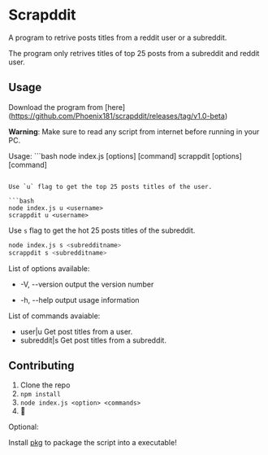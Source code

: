 # Scrapddit

A program to retrive posts titles from a reddit user or a subreddit.

The program only retrives titles of top 25 posts from a subreddit and reddit user.

## Usage

Download the program from [here] (https://github.com/Phoenix181/scrapddit/releases/tag/v1.0-beta)

**Warning**: Make sure to read any script from internet before running in your PC.

Usage: ```bash
node index.js [options] [command]
scrappdit [options] [command]
```

Use `u` flag to get the top 25 posts titles of the user.

```bash
node index.js u <username> 
scrappdit u <username>
```

Use `s` flag to get the hot 25 posts titles of the subreddit.

```bash
node index.js s <subredditname>
scrappdit s <subredditname>
```

List of options available:

  - -V, --version                output the version number

  - -h, --help                   output usage information

List of commands avaiable:

 - user|u <username>            Get post titles from a user.
 - subreddit|s <subredditname>  Get post titles from a subreddit.

## Contributing

1. Clone the repo
2. `npm install`
3. `node index.js <option> <commands>`
4. :tada:

Optional:

Install [pkg](https://www.npmjs.com/package/pkg) to package the script into a executable!
